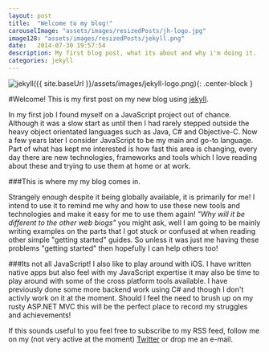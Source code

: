 ```yaml
---
layout: post
title:  "Welcome to my blog!"
carouselImage: "assets/images/resizedPosts/jh-logo.jpg"
image128: "assets/images/resizedPosts/jekyll.png"
date:   2014-07-30 19:57:54
description: My first blog post, what its about and why i'm doing it.
categories: jekyll
---
```


![jekyll]({{ site.baseUrl }}/assets/images/jekyll-logo.png){: .center-block }

#Welcome! This is my first post on my new blog using [jekyll]. 

In my first job I found myself on a JavaScript project out of chance. Although it was a slow start as until then I had rarely stepped outside the heavy object orientated languages such as Java, C# and Objective-C.
 Now a few years later I consider JavaScript to be my main and go-to language. Part of what has kept me interested is how fast this area is changing, every day there are new technologies, frameworks and tools which I love reading about these and trying to use them at home or at work.
 
###This is where my my blog comes in. 
 
 Strangely enough despite it being globally available, it is primarily for me! I intend to use it to remind me why and how to use these new tools and technologies and make it easy for me to use them again!
 *"Why will it be different to the other web biogs"* you might ask, well I am going to be mainly writing examples on the parts that I got stuck or confused at when reading other simple "getting started" guides. So unless it was just me having these problems "getting started" then hopefully I can help others too!

###Its not all JavaScript!
I also like to play around with iOS. I have written native apps but also feel with my JavaScript expertise it may also be time to play around with some of the cross platform tools available. 
I have previously done some more backend work using C# and though I don't activly work on it at the moment. Should I feel the need to brush up on my rusty ASP.NET MVC this will be the perfect place to record my struggles and achievements!

If this sounds useful to you feel free to subscribe to my RSS feed, follow me on my (not very active at the moment) [Twitter] or drop me an e-mail.

[jekyll]:    http://jekyllrb.com
[Twitter]: http://www.twitter.com/jonoh89
